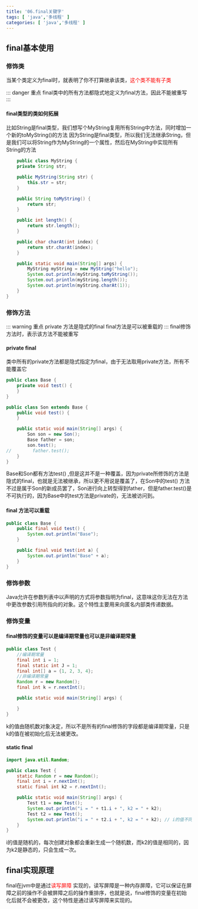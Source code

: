 ```yaml
---
title: '06.final关键字'
tags: [ 'java','多线程' ]
categories: [ 'java','多线程' ]
---
```


## final基本使用

### 修饰类

当某个类定义为final时，就表明了你不打算继承该类，<font color=red>这个类不能有子类</font>

::: danger 重点
final类中的所有方法都隐式地定义为final方法，因此不能被重写
:::

#### final类型的类如何拓展

比如String是final类型，我们想写个MyString复用所有String中方法，同时增加一个新的toMyString()的方法
因为String是final类型，所以我们无法继承String，但是我们可以将String作为MyString的一个属性，然后在MyString中实现所有String的方法

```java
    public class MyString {
    private String str;

    public MyString(String str) {
        this.str = str;
    }

    public String toMyString() {
        return str;
    }

    public int length() {
        return str.length();
    }

    public char charAt(int index) {
        return str.charAt(index);
    }

    public static void main(String[] args) {
        MyString myString = new MyString("hello");
        System.out.println(myString.toMyString());
        System.out.println(myString.length());
        System.out.println(myString.charAt(1));
    }
}
``` 

### 修饰方法

::: warning 重点
private 方法是隐式的final
final方法是可以被重载的
:::
final修饰方法时，表示该方法不能被重写

#### private final

类中所有的private方法都是隐式指定为final，由于无法取用private方法，所有不能覆盖它

```java
public class Base {
    private void test() {
    }
}

public class Son extends Base {
    public void test() {
    }

    public static void main(String[] args) {
        Son son = new Son();
        Base father = son;
        son.test();
//        father.test();
    }
}
```

Base和Son都有方法test()
,但是这并不是一种覆盖，因为private所修饰的方法是隐式的final，也就是无法被继承，所以更不用说是覆盖了，在Son中的test()
方法不过是属于Son的新成员罢了，Son进行向上转型得到father，但是father.test()是不可执行的，因为Base中的test方法是private的，无法被访问到。

#### final 方法可以重载

```java
public class Base {
    public final void test() {
        System.out.println("Base");
    }

    public final void test(int a) {
        System.out.println("Base" + a);
    }
}
```

### 修饰参数

Java允许在参数列表中以声明的方式将参数指明为final，这意味这你无法在方法中更改参数引用所指向的对象。这个特性主要用来向匿名内部类传递数据。

### 修饰变量

#### final修饰的变量可以是编译期常量也可以是非编译期常量

```java
public class Test {
    //编译期常量
    final int i = 1;
    final static int J = 1;
    final int[] a = {1, 2, 3, 4};
    //非编译期常量
    Random r = new Random();
    final int k = r.nextInt();

    public static void main(String[] args) {

    }
}
```

k的值由随机数对象决定，所以不是所有的final修饰的字段都是编译期常量，只是k的值在被初始化后无法被更改。

#### static final

```java
import java.util.Random;

public class Test {
    static Random r = new Random();
    final int i = r.nextInt();
    static final int k2 = r.nextInt();

    public static void main(String[] args) {
        Test t1 = new Test();
        System.out.println("i = " + t1.i + ", k2 = " + k2);
        Test t2 = new Test();
        System.out.println("i = " + t2.i + ", k2 = " + k2); // i的值不同，k2的值相同
    }
}
```

i的值是随机的，每次创建对象都会重新生成一个随机数，而k2的值是相同的，因为k2是静态的，只会生成一次。

## final实现原理

final在jvm中是通过<font color=red>读写屏障</font>
实现的，读写屏障是一种内存屏障，它可以保证在屏障之前的操作不会被屏障之后的操作重排序，也就是说，final修饰的变量在初始化后就不会被更改，这个特性是通过读写屏障来实现的。

